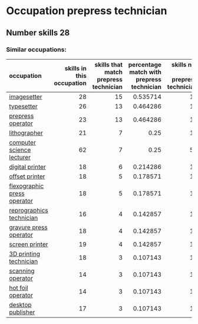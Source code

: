 # Occupation prepress technician
## Number skills 28
### Similar occupations:
| occupation                                                    |   skills in this occupation |   skills that match prepress technician |   percentage match with prepress technician |   skills not in prepress technician |
|:--------------------------------------------------------------|----------------------------:|----------------------------------------:|--------------------------------------------:|------------------------------------:|
| [imagesetter](imagesetter.md)                                 |                          28 |                                      15 |                                    0.535714 |                                  13 |
| [typesetter](typesetter.md)                                   |                          26 |                                      13 |                                    0.464286 |                                  13 |
| [prepress operator](prepress_operator.md)                     |                          23 |                                      13 |                                    0.464286 |                                  10 |
| [lithographer](lithographer.md)                               |                          21 |                                       7 |                                    0.25     |                                  14 |
| [computer science lecturer](computer_science_lecturer.md)     |                          62 |                                       7 |                                    0.25     |                                  55 |
| [digital printer](digital_printer.md)                         |                          18 |                                       6 |                                    0.214286 |                                  12 |
| [offset printer](offset_printer.md)                           |                          18 |                                       5 |                                    0.178571 |                                  13 |
| [flexographic press operator](flexographic_press_operator.md) |                          18 |                                       5 |                                    0.178571 |                                  13 |
| [reprographics technician](reprographics_technician.md)       |                          16 |                                       4 |                                    0.142857 |                                  12 |
| [gravure press operator](gravure_press_operator.md)           |                          18 |                                       4 |                                    0.142857 |                                  14 |
| [screen printer](screen_printer.md)                           |                          19 |                                       4 |                                    0.142857 |                                  15 |
| [3D printing technician](3D_printing_technician.md)           |                          18 |                                       3 |                                    0.107143 |                                  15 |
| [scanning operator](scanning_operator.md)                     |                          14 |                                       3 |                                    0.107143 |                                  11 |
| [hot foil operator](hot_foil_operator.md)                     |                          14 |                                       3 |                                    0.107143 |                                  11 |
| [desktop publisher](desktop_publisher.md)                     |                          17 |                                       3 |                                    0.107143 |                                  14 |

